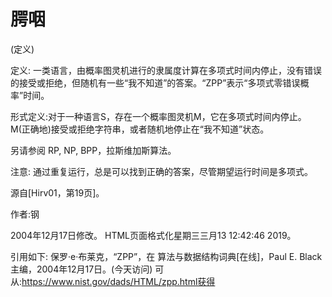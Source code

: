 # 腭咽


(定义)



定义:
一类语言，由概率图灵机进行的隶属度计算在多项式时间内停止，没有错误的接受或拒绝，但随机有一些“我不知道”的答案。“ZPP”表示“多项式零错误概率”时间。



形式定义:对于一种语言S，存在一个概率图灵机M，它在多项式时间内停止。M(正确地)接受或拒绝字符串，或者随机地停止在“我不知道”状态。



另请参阅
RP, NP, BPP，拉斯维加斯算法。



注意:
通过重复运行，总是可以找到正确的答案，尽管期望运行时间是多项式。

源自[Hirv01，第19页]。


作者:钢







2004年12月17日修改。
HTML页面格式化星期三三月13 12:42:46 2019。



引用如下:
保罗·e·布莱克，“ZPP”，在
算法与数据结构词典[在线]，Paul E. Black主编，2004年12月17日。(今天访问)
可从:https://www.nist.gov/dads/HTML/zpp.html获得